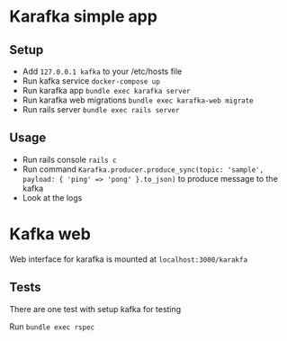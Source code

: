 # Karafka simple app

## Setup

- Add `127.0.0.1 kafka` to your /etc/hosts file
- Run kafka service `docker-compose up`
- Run karafka app `bundle exec karafka server`
- Run karafka web migrations `bundle exec karafka-web migrate`
- Run rails server `bundle exec rails server`

## Usage

- Run rails console `rails c`
- Run command `Karafka.producer.produce_sync(topic: 'sample', payload: { 'ping' => 'pong' }.to_json)` to produce message to the kafka
- Look at the logs

# Kafka web

Web interface for karafka is mounted at `localhost:3000/karakfa`

## Tests

There are one test with setup kafka for testing

Run `bundle exec rspec`
